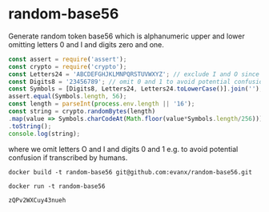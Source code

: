 # random-base56

Generate random token base56 which is alphanumeric upper and lower omitting letters 0 and I and digits zero and one.

```javascript
const assert = require('assert');
const crypto = require('crypto');
const Letters24 = 'ABCDEFGHJKLMNPQRSTUVWXYZ'; // exclude I and O since too similar to 0 and 1
const Digits8 = '23456789'; // omit 0 and 1 to avoid potential confusion with O and I (and perhaps L)
const Symbols = [Digits8, Letters24, Letters24.toLowerCase()].join('');
assert.equal(Symbols.length, 56);
const length = parseInt(process.env.length || '16');
const string = crypto.randomBytes(length)
.map(value => Symbols.charCodeAt(Math.floor(value*Symbols.length/256)))
.toString();
console.log(string);
```
where we omit letters O and I and digits 0 and 1 e.g. to avoid potential confusion if transcribed by humans.


```
docker build -t random-base56 git@github.com:evanx/random-base56.git
```

```
docker run -t random-base56 
```

```
zQPv2WXCuy43nueh
```
